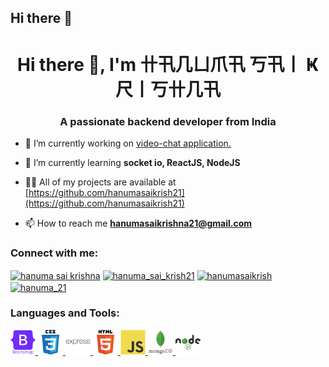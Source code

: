 ## Hi there 👋

<h1 align="center">Hi there 👋, I'm 卄卂几ㄩ爪卂 丂卂丨 Ҝ尺丨丂卄几卂</h1>
<h3 align="center">A passionate backend developer from India</h3>

- 🔭 I’m currently working on [video-chat application.](https://github.com/hanumasaikrish21/video-chat-app-cc)

- 🌱 I’m currently learning **socket io, ReactJS, NodeJS**

- 👨‍💻 All of my projects are available at [https://github.com/hanumasaikrish21](https://github.com/hanumasaikrish21)

- 📫 How to reach me **hanumasaikrishna21@gmail.com**

<h3 align="left">Connect with me:</h3>
<p align="left">
<a href="https://linkedin.com/in/hanuma sai krishna" target="blank"><img align="center" src="https://raw.githubusercontent.com/rahuldkjain/github-profile-readme-generator/master/src/images/icons/Social/linked-in-alt.svg" alt="hanuma sai krishna" height="30" width="40" /></a>
<a href="https://instagram.com/hanuma_sai_krish21" target="blank"><img align="center" src="https://raw.githubusercontent.com/rahuldkjain/github-profile-readme-generator/master/src/images/icons/Social/instagram.svg" alt="hanuma_sai_krish21" height="30" width="40" /></a>
<a href="https://www.codechef.com/users/hanumasaikrish" target="blank"><img align="center" src="https://cdn.jsdelivr.net/npm/simple-icons@3.1.0/icons/codechef.svg" alt="hanumasaikrish" height="30" width="40" /></a>
<a href="https://codeforces.com/profile/hanuma_21" target="blank"><img align="center" src="https://raw.githubusercontent.com/rahuldkjain/github-profile-readme-generator/master/src/images/icons/Social/codeforces.svg" alt="hanuma_21" height="30" width="40" /></a>
</p>

<h3 align="left">Languages and Tools:</h3>
<p align="left"> <a href="https://getbootstrap.com" target="_blank" rel="noreferrer"> <img src="https://raw.githubusercontent.com/devicons/devicon/master/icons/bootstrap/bootstrap-plain-wordmark.svg" alt="bootstrap" width="40" height="40"/> </a> <a href="https://www.w3schools.com/css/" target="_blank" rel="noreferrer"> <img src="https://raw.githubusercontent.com/devicons/devicon/master/icons/css3/css3-original-wordmark.svg" alt="css3" width="40" height="40"/> </a> <a href="https://expressjs.com" target="_blank" rel="noreferrer"> <img src="https://raw.githubusercontent.com/devicons/devicon/master/icons/express/express-original-wordmark.svg" alt="express" width="40" height="40"/> </a> <a href="https://www.w3.org/html/" target="_blank" rel="noreferrer"> <img src="https://raw.githubusercontent.com/devicons/devicon/master/icons/html5/html5-original-wordmark.svg" alt="html5" width="40" height="40"/> </a> <a href="https://developer.mozilla.org/en-US/docs/Web/JavaScript" target="_blank" rel="noreferrer"> <img src="https://raw.githubusercontent.com/devicons/devicon/master/icons/javascript/javascript-original.svg" alt="javascript" width="40" height="40"/> </a> <a href="https://www.mongodb.com/" target="_blank" rel="noreferrer"> <img src="https://raw.githubusercontent.com/devicons/devicon/master/icons/mongodb/mongodb-original-wordmark.svg" alt="mongodb" width="40" height="40"/> </a> <a href="https://nodejs.org" target="_blank" rel="noreferrer"> <img src="https://raw.githubusercontent.com/devicons/devicon/master/icons/nodejs/nodejs-original-wordmark.svg" alt="nodejs" width="40" height="40"/> </a> </p>

